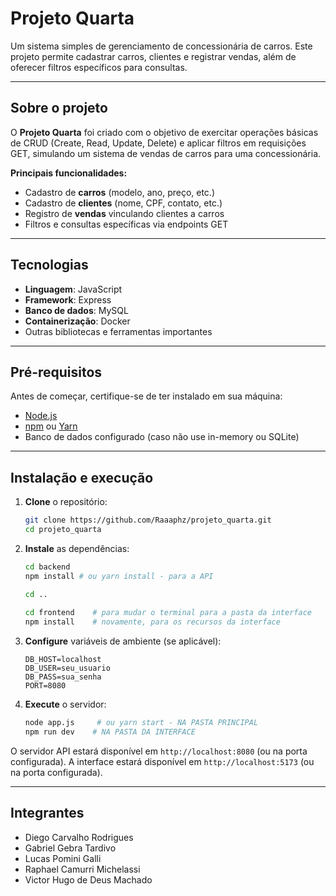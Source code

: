 # Projeto Quarta

Um sistema simples de gerenciamento de concessionária de carros. Este projeto permite cadastrar carros, clientes e registrar vendas, além de oferecer filtros específicos para consultas.

---

## Sobre o projeto

O **Projeto Quarta** foi criado com o objetivo de exercitar operações básicas de CRUD (Create, Read, Update, Delete) e aplicar filtros em requisições GET, simulando um sistema de vendas de carros para uma concessionária.

**Principais funcionalidades:**

- Cadastro de **carros** (modelo, ano, preço, etc.)
- Cadastro de **clientes** (nome, CPF, contato, etc.)
- Registro de **vendas** vinculando clientes a carros
- Filtros e consultas específicas via endpoints GET

---

## Tecnologias

- **Linguagem**: JavaScript
- **Framework**: Express
- **Banco de dados**: MySQL
- **Containerização**: Docker
- Outras bibliotecas e ferramentas importantes

---

## Pré-requisitos

Antes de começar, certifique-se de ter instalado em sua máquina:

- [Node.js](https://nodejs.org/)
- [npm](https://www.npmjs.com/) ou [Yarn](https://yarnpkg.com/)
- Banco de dados configurado (caso não use in-memory ou SQLite)

---

## Instalação e execução

1. **Clone** o repositório:

   ```bash
   git clone https://github.com/Raaaphz/projeto_quarta.git
   cd projeto_quarta
   ```

2. **Instale** as dependências:

   ```bash
   cd backend
   npm install # ou yarn install - para a API
   
   cd ..
       
   cd frontend    # para mudar o terminal para a pasta da interface
   npm install    # novamente, para os recursos da interface
   ```

3. **Configure** variáveis de ambiente (se aplicável):

   ```env
   DB_HOST=localhost
   DB_USER=seu_usuario
   DB_PASS=sua_senha
   PORT=8080
   ```

4. **Execute** o servidor:

   ```bash
   node app.js     # ou yarn start - NA PASTA PRINCIPAL
   npm run dev    # NA PASTA DA INTERFACE
   ```

O servidor API estará disponível em `http://localhost:8080` (ou na porta configurada).
A interface estará disponível em `http://localhost:5173` (ou na porta configurada).

---

## Integrantes

- Diego Carvalho Rodrigues
- Gabriel Gebra Tardivo
- Lucas Pomini Galli
- Raphael Camurri Michelassi
- Victor Hugo de Deus Machado
